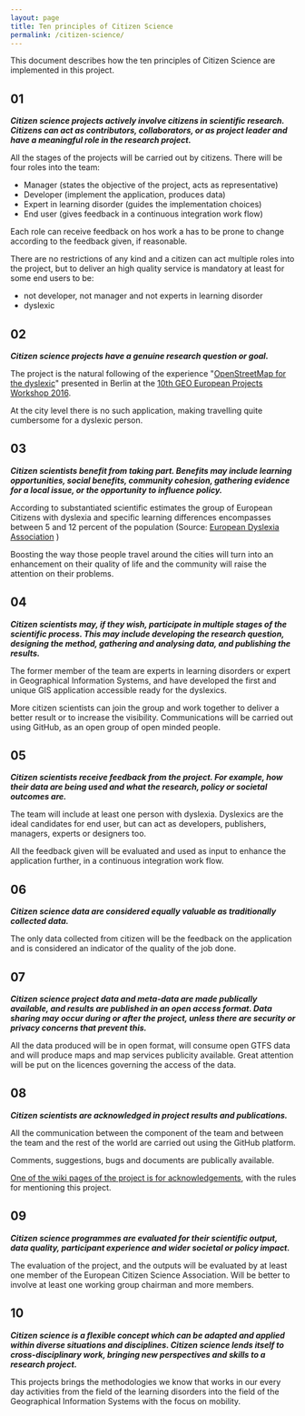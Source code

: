 ```yaml
---
layout: page
title: Ten principles of Citizen Science
permalink: /citizen-science/
---
```


This document describes how the ten principles of Citizen Science are implemented in this project.

## 01

***Citizen science projects actively involve citizens in scientific research. Citizens can act as contributors, collaborators, or as project leader and have a meaningful role in the research project.***

All the stages of the projects will be carried out by citizens. There will be four roles into the team:

* Manager (states the objective of the project, acts as representative)
* Developer (implement the application, produces data)
* Expert in learning disorder (guides the implementation choices)
* End user (gives feedback in a continuous integration work flow)

Each role can receive feedback on hos work a has to be prone to change according to the feedback given, if reasonable.

There are no restrictions of any kind and a citizen can act multiple roles into the project, but to deliver an high quality service is mandatory at least for some end users to be:

* not developer, not manager and not experts in learning disorder
* dyslexic

## 02

***Citizen science projects have a genuine research question or goal.***

The project is the natural following of the experience "[OpenStreetMap for the dyslexic](http://www.osm4dys.org)" presented in Berlin at the [10th GEO European Projects Workshop 2016](https://ec.europa.eu/easme/en/geo-european-projects-workshop-2016).

At the city level there is no such application, making travelling quite cumbersome for a dyslexic person.

## 03

***Citizen scientists benefit from taking part. Benefits may include learning opportunities, social benefits, community cohesion, gathering evidence for a local issue, or the opportunity to influence policy.***

According to substantiated scientific estimates the group of European Citizens with dyslexia and specific learning differences encompasses between 5 and 12 percent of the population (Source: [European Dyslexia Association](http://www.eda-info.eu/dyslexia-in-europe) )

Boosting the way those people travel around the cities will turn into an enhancement on their quality of life and the community will raise the attention on their problems.

## 04

***Citizen scientists may, if they wish, participate in multiple stages of the scientific process. This may include developing the research question, designing the method, gathering and analysing data, and publishing the results.***

The former member of the team are experts in learning disorders or expert in Geographical Information Systems, and have developed the first and unique GIS application accessible ready for the dyslexics.

More citizen scientists can join the group and work together to deliver a better result or to increase the visibility. Communications will be carried out using GitHub, as an open group of open minded people.

## 05

***Citizen scientists receive feedback from the project. For example, how their data are being used and what the research, policy or societal outcomes are.***

The team will include at least one person with dyslexia. Dyslexics are the ideal candidates for end user, but can act as developers, publishers, managers, experts or designers too.

All the feedback given will be evaluated and used as input to enhance the application further, in a continuous integration work flow.

## 06

***Citizen science data are considered equally valuable as traditionally collected data.***

The only data collected from citizen will be the feedback on the application and is considered an indicator of the quality of the job done.

## 07

***Citizen science project data and meta-data are made publically available, and results are published in an open access format. Data sharing may occur during or after the project, unless there are security or privacy concerns that prevent this.***

All the data produced will be in open format, will consume open GTFS data and will produce maps and map services publicity available. Great attention will be put on the licences governing the access of the data.

## 08

***Citizen scientists are acknowledged in project results and publications.***

All the communication between the component of the team and between the team and the rest of the world are carried out using the GitHub platform.

Comments, suggestions, bugs and documents are publically available.

[One of the wiki pages of the project is for acknowledgements](/acknowledgements/), with the rules for mentioning this project.

## 09

***Citizen science programmes are evaluated for their scientific output, data quality, participant experience and wider societal or policy impact.***

The evaluation of the project, and the outputs will be evaluated by at least one member of the European Citizen Science Association.
Will be better to involve at least one working group chairman and more members.

## 10

***Citizen science is a flexible concept which can be adapted and applied within diverse situations and disciplines. Citizen science lends itself to cross-disciplinary work, bringing new perspectives and skills to a research project.***

This projects brings the methodologies we know that works in our every day activities from the field of the learning disorders into the field of the Geographical Information Systems with the focus on mobility.


